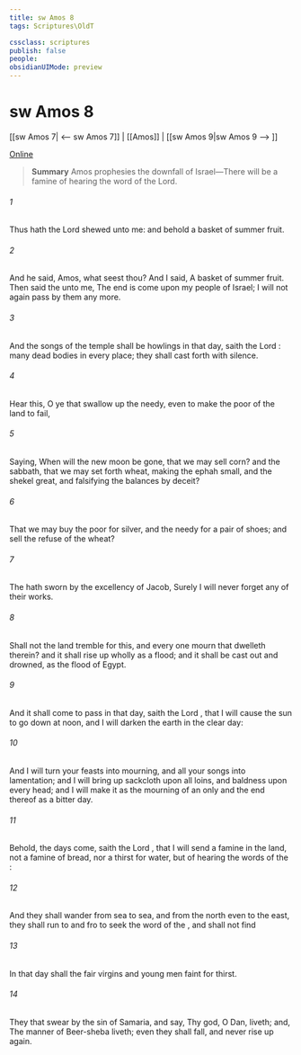 ```yaml
---
title: sw Amos 8
tags: Scriptures\OldT

cssclass: scriptures
publish: false
people:
obsidianUIMode: preview
---
```


# sw Amos 8
[[sw Amos 7| <-- sw Amos 7]] | [[Amos]] | [[sw Amos 9|sw Amos 9 --> ]]

[Online](https://churchofjesuschrist.org/study/scriptures/ot/amos/8?lang=eng)

> __Summary__
Amos prophesies the downfall of Israel—There will be a famine of hearing the word of the Lord.

###### 1 
Thus hath the Lord  shewed unto me: and behold a basket of summer fruit.

###### 2 
And he said, Amos, what seest thou? And I said, A basket of summer fruit. Then said the  unto me, The end is come upon my people of Israel; I will not again pass by them any more.

###### 3 
And the songs of the temple shall be howlings in that day, saith the Lord :  many dead bodies in every place; they shall cast  forth with silence.

###### 4 
Hear this, O ye that swallow up the needy, even to make the poor of the land to fail,

###### 5 
Saying, When will the new moon be gone, that we may sell corn? and the sabbath, that we may set forth wheat, making the ephah small, and the shekel great, and falsifying the balances by deceit?

###### 6 
That we may buy the poor for silver, and the needy for a pair of shoes;  and sell the refuse of the wheat?

###### 7 
The  hath sworn by the excellency of Jacob, Surely I will never forget any of their works.

###### 8 
Shall not the land tremble for this, and every one mourn that dwelleth therein? and it shall rise up wholly as a flood; and it shall be cast out and drowned, as  the flood of Egypt.

###### 9 
And it shall come to pass in that day, saith the Lord , that I will cause the sun to go down at noon, and I will darken the earth in the clear day:

###### 10 
And I will turn your feasts into mourning, and all your songs into lamentation; and I will bring up sackcloth upon all loins, and baldness upon every head; and I will make it as the mourning of an only  and the end thereof as a bitter day.

###### 11 
Behold, the days come, saith the Lord , that I will send a famine in the land, not a famine of bread, nor a thirst for water, but of hearing the words of the :

###### 12 
And they shall wander from sea to sea, and from the north even to the east, they shall run to and fro to seek the word of the , and shall not find 

###### 13 
In that day shall the fair virgins and young men faint for thirst.

###### 14 
They that swear by the sin of Samaria, and say, Thy god, O Dan, liveth; and, The manner of Beer-sheba liveth; even they shall fall, and never rise up again.

